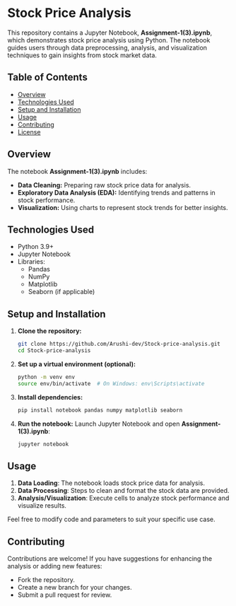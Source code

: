 

# Stock Price Analysis  

This repository contains a Jupyter Notebook, **Assignment-1(3).ipynb**, which demonstrates stock price analysis using Python. The notebook guides users through data preprocessing, analysis, and visualization techniques to gain insights from stock market data.

## Table of Contents
- [Overview](#overview)
- [Technologies Used](#technologies-used)
- [Setup and Installation](#setup-and-installation)
- [Usage](#usage)
- [Contributing](#contributing)
- [License](#license)

## Overview
The notebook **Assignment-1(3).ipynb** includes:
- **Data Cleaning:** Preparing raw stock price data for analysis.
- **Exploratory Data Analysis (EDA):** Identifying trends and patterns in stock performance.
- **Visualization:** Using charts to represent stock trends for better insights.

## Technologies Used
- Python 3.9+
- Jupyter Notebook
- Libraries:
  - Pandas
  - NumPy
  - Matplotlib
  - Seaborn (if applicable)

## Setup and Installation

1. **Clone the repository:**
   ```bash
   git clone https://github.com/Arushi-dev/Stock-price-analysis.git
   cd Stock-price-analysis
   ```

2. **Set up a virtual environment (optional):**
   ```bash
   python -m venv env
   source env/bin/activate  # On Windows: env\Scripts\activate
   ```

3. **Install dependencies:**
   ```bash
   pip install notebook pandas numpy matplotlib seaborn
   ```

4. **Run the notebook:**
   Launch Jupyter Notebook and open **Assignment-1(3).ipynb**:
   ```bash
   jupyter notebook
   ```

## Usage
1. **Data Loading**: The notebook loads stock price data for analysis.
2. **Data Processing**: Steps to clean and format the stock data are provided.
3. **Analysis/Visualization**: Execute cells to analyze stock performance and visualize results.

Feel free to modify code and parameters to suit your specific use case.

## Contributing
Contributions are welcome! If you have suggestions for enhancing the analysis or adding new features:
- Fork the repository.
- Create a new branch for your changes.
- Submit a pull request for review.
